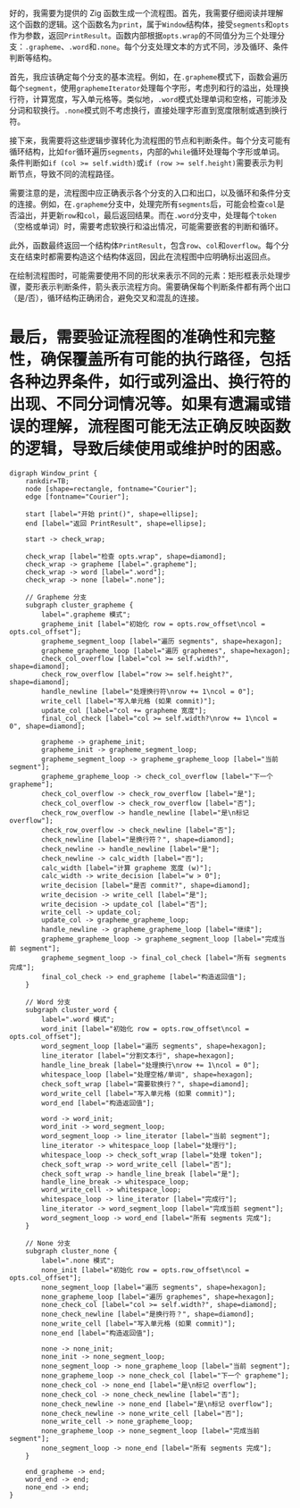 好的，我需要为提供的 Zig 函数生成一个流程图。首先，我需要仔细阅读并理解这个函数的逻辑。这个函数名为`print`，属于`Window`结构体，接受`segments`和`opts`作为参数，返回`PrintResult`。函数内部根据`opts.wrap`的不同值分为三个处理分支：`.grapheme`、`.word`和`.none`。每个分支处理文本的方式不同，涉及循环、条件判断等结构。

首先，我应该确定每个分支的基本流程。例如，在`.grapheme`模式下，函数会遍历每个`segment`，使用`graphemeIterator`处理每个字形，考虑列和行的溢出，处理换行符，计算宽度，写入单元格等。类似地，`.word`模式处理单词和空格，可能涉及分词和软换行。`.none`模式则不考虑换行，直接处理字形直到宽度限制或遇到换行符。

接下来，我需要将这些逻辑步骤转化为流程图的节点和判断条件。每个分支可能有循环结构，比如`for`循环遍历`segments`，内部的`while`循环处理每个字形或单词。条件判断如`if (col >= self.width)`或`if (row >= self.height)`需要表示为判断节点，导致不同的流程路径。

需要注意的是，流程图中应正确表示各个分支的入口和出口，以及循环和条件分支的连接。例如，在`.grapheme`分支中，处理完所有`segments`后，可能会检查`col`是否溢出，并更新`row`和`col`，最后返回结果。而在`.word`分支中，处理每个`token`（空格或单词）时，需要考虑软换行和溢出情况，可能需要嵌套的判断和循环。

此外，函数最终返回一个结构体`PrintResult`，包含`row`、`col`和`overflow`。每个分支在结束时都需要构造这个结构体返回，因此在流程图中应明确标出返回点。

在绘制流程图时，可能需要使用不同的形状来表示不同的元素：矩形框表示处理步骤，菱形表示判断条件，箭头表示流程方向。需要确保每个判断条件都有两个出口（是/否），循环结构正确闭合，避免交叉和混乱的连接。

最后，需要验证流程图的准确性和完整性，确保覆盖所有可能的执行路径，包括各种边界条件，如行或列溢出、换行符的出现、不同分词情况等。如果有遗漏或错误的理解，流程图可能无法正确反映函数的逻辑，导致后续使用或维护时的困惑。
================================================
```graphviz
digraph Window_print {
    rankdir=TB;
    node [shape=rectangle, fontname="Courier"];
    edge [fontname="Courier"];

    start [label="开始 print()", shape=ellipse];
    end [label="返回 PrintResult", shape=ellipse];

    start -> check_wrap;

    check_wrap [label="检查 opts.wrap", shape=diamond];
    check_wrap -> grapheme [label=".grapheme"];
    check_wrap -> word [label=".word"];
    check_wrap -> none [label=".none"];

    // Grapheme 分支
    subgraph cluster_grapheme {
        label=".grapheme 模式";
        grapheme_init [label="初始化 row = opts.row_offset\ncol = opts.col_offset"];
        grapheme_segment_loop [label="遍历 segments", shape=hexagon];
        grapheme_grapheme_loop [label="遍历 graphemes", shape=hexagon];
        check_col_overflow [label="col >= self.width?", shape=diamond];
        check_row_overflow [label="row >= self.height?", shape=diamond];
        handle_newline [label="处理换行符\nrow += 1\ncol = 0"];
        write_cell [label="写入单元格 (如果 commit)"];
        update_col [label="col += grapheme 宽度"];
        final_col_check [label="col >= self.width?\nrow += 1\ncol = 0", shape=diamond];
        
        grapheme -> grapheme_init;
        grapheme_init -> grapheme_segment_loop;
        grapheme_segment_loop -> grapheme_grapheme_loop [label="当前 segment"];
        grapheme_grapheme_loop -> check_col_overflow [label="下一个 grapheme"];
        check_col_overflow -> check_row_overflow [label="是"];
        check_col_overflow -> check_row_overflow [label="否"];
        check_row_overflow -> handle_newline [label="是\n标记 overflow"];
        check_row_overflow -> check_newline [label="否"];
        check_newline [label="是换行符？", shape=diamond];
        check_newline -> handle_newline [label="是"];
        check_newline -> calc_width [label="否"];
        calc_width [label="计算 grapheme 宽度 (w)"];
        calc_width -> write_decision [label="w > 0"];
        write_decision [label="是否 commit?", shape=diamond];
        write_decision -> write_cell [label="是"];
        write_decision -> update_col [label="否"];
        write_cell -> update_col;
        update_col -> grapheme_grapheme_loop;
        handle_newline -> grapheme_grapheme_loop [label="继续"];
        grapheme_grapheme_loop -> grapheme_segment_loop [label="完成当前 segment"];
        grapheme_segment_loop -> final_col_check [label="所有 segments 完成"];
        final_col_check -> end_grapheme [label="构造返回值"];
    }

    // Word 分支
    subgraph cluster_word {
        label=".word 模式";
        word_init [label="初始化 row = opts.row_offset\ncol = opts.col_offset"];
        word_segment_loop [label="遍历 segments", shape=hexagon];
        line_iterator [label="分割文本行", shape=hexagon];
        handle_line_break [label="处理换行\nrow += 1\ncol = 0"];
        whitespace_loop [label="处理空格/单词", shape=hexagon];
        check_soft_wrap [label="需要软换行？", shape=diamond];
        word_write_cell [label="写入单元格 (如果 commit)"];
        word_end [label="构造返回值"];
        
        word -> word_init;
        word_init -> word_segment_loop;
        word_segment_loop -> line_iterator [label="当前 segment"];
        line_iterator -> whitespace_loop [label="处理行"];
        whitespace_loop -> check_soft_wrap [label="处理 token"];
        check_soft_wrap -> word_write_cell [label="否"];
        check_soft_wrap -> handle_line_break [label="是"];
        handle_line_break -> whitespace_loop;
        word_write_cell -> whitespace_loop;
        whitespace_loop -> line_iterator [label="完成行"];
        line_iterator -> word_segment_loop [label="完成当前 segment"];
        word_segment_loop -> word_end [label="所有 segments 完成"];
    }

    // None 分支
    subgraph cluster_none {
        label=".none 模式";
        none_init [label="初始化 row = opts.row_offset\ncol = opts.col_offset"];
        none_segment_loop [label="遍历 segments", shape=hexagon];
        none_grapheme_loop [label="遍历 graphemes", shape=hexagon];
        none_check_col [label="col >= self.width?", shape=diamond];
        none_check_newline [label="是换行符？", shape=diamond];
        none_write_cell [label="写入单元格 (如果 commit)"];
        none_end [label="构造返回值"];
        
        none -> none_init;
        none_init -> none_segment_loop;
        none_segment_loop -> none_grapheme_loop [label="当前 segment"];
        none_grapheme_loop -> none_check_col [label="下一个 grapheme"];
        none_check_col -> none_end [label="是\n标记 overflow"];
        none_check_col -> none_check_newline [label="否"];
        none_check_newline -> none_end [label="是\n标记 overflow"];
        none_check_newline -> none_write_cell [label="否"];
        none_write_cell -> none_grapheme_loop;
        none_grapheme_loop -> none_segment_loop [label="完成当前 segment"];
        none_segment_loop -> none_end [label="所有 segments 完成"];
    }

    end_grapheme -> end;
    word_end -> end;
    none_end -> end;
}
```
